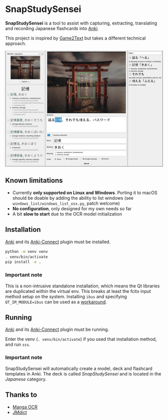 # SnapStudySensei

**SnapStudySensei** is a tool to assist with capturing, extracting, translating
and recording Japanese flashcards into [Anki].

This project is inspired by [Game2Text] but takes a different technical approach.

![SnapStudySensei screenshot](.screenshot.png)


## Known limitations

- Currently **only supported on Linux and Windows**. Porting it to macOS should
  be doable by adding the ability to list windows (see `windows_list/windows_list_osx.py`, patch
  welcome)
- **No configuration**, only designed for my own needs so far
- A bit **slow to start** due to the OCR model initialization


## Installation

[Anki] and its [Anki-Connect] plugin must be installed.

```sh
python -m venv venv
. venv/bin/activate
pip install -e .
```

### Important note

This is a non-intrusive standalone installation, which means the Qt libraries
are duplicated within the virtual env. This breaks at least the fcitx input
method setup on the system. Installing `ibus` and specifying `QT_IM_MODULE=ibus`
can be used as a [workaround].

[workaround]: https://github.com/fcitx/fcitx5/discussions/873#discussioncomment-7212460


## Running

[Anki] and its [Anki-Connect] plugin must be running.

Enter the venv (`. venv/bin/activate`) if you used that installation method, and
run `sss`.

### Important note

SnapStudySensei will automatically create a model, deck and flashcard templates
in Anki. The deck is called *SnapStudySensei* and is located in the *Japanese*
category.


## Thanks to

- [Manga OCR](https://github.com/kha-white/manga-ocr/)
- [JMdict](https://www.edrdg.org/wiki/index.php/JMdict-EDICT_Dictionary_Project)


[Anki]: https://apps.ankiweb.net
[Anki-Connect]: https://foosoft.net/projects/anki-connect
[Game2Text]: https://game2text.com